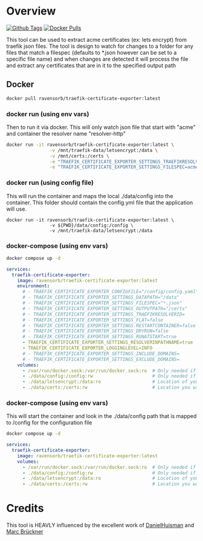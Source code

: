 # Overview

[![Github Tags](https://img.shields.io/github/v/tag/ravensorb/traefik-certificate-exporter?logo=github&logoColor=white)](https://github.com/ravensorb/traefik-certificate-exporter) [![Docker Pulls](https://img.shields.io/docker/pulls/ravensorb/traefik-certificate-exporter?logo=docker&logoColor=white)](https://hub.docker.com/r/ravensorb/traefik-certificate-exporter)

This tool can be used to extract acme certificates (ex: lets encrypt) from traefik json files. The tool is design to watch for changes to a folder for any files that match a filespec (defaults to *.json however can be set to a specific file name) and when changes are detected it will process the file and extract any certificates that are in it to the specified output path

## Docker

```bash
docker pull ravensorb/traefik-certificate-exporter:latest
```

### docker run (using env vars)

Then to run it via docker.  This will only watch json file that start with "acme" and container the resolver name "resolver-http"

```bash
docker run -it ravensorb/traefik-certificate-exporter:latest \
                -v /mnt/traefik-data/letsencrypt:/data \
                -v /mnt/certs:/certs \
                -e "TRAEFIK_CERTIFICATE_EXPORTER_SETTINGS_TRAEFIKRESOLVERID=resolver-http" \
                -e "TRAEFIK_CERTIFICATE_EXPORTER_SETTINGS_FILESPEC=acme-*.json" 
```

### docker run (using config file)

This will run the container and maps the local ./data/config into the container.  This folder should contain the config.yml file that the application will use.

```
docker run -it ravensorb/traefik-certificate-exporter:latest \
                -v ${PWD}/data/config:/config \
                -v /mnt/traefik-data/letsencrypt:/data 
```

### docker-compose (using env vars)

```bash
docker compose up -d 
```

```yaml
services:
  traefik-certificate-exporter:
    image: ravensorb/traefik-certificate-exporter:latest
    environment:      
      # - TRAEFIK_CERTIFICATE_EXPORTER_CONFIGFILE="/config/config.yaml"         # Config file to load for settings 
      # - TRAEFIK_CERTIFICATE_EXPORTER_SETTINGS_DATAPATH="/data"                # The base path to look for traefik certificate json files
      # - TRAEFIK_CERTIFICATE_EXPORTER_SETTINGS_FILESPEC="*.json"               # Default filespec to search for (can be set to a specific file)
      # - TRAEFIK_CERTIFICATE_EXPORTER_SETTINGS_OUTPUTPATH="/certs"             # The base path to export the certificates to
      # - TRAEFIK_CERTIFICATE_EXPORTER_SETTINGS_TRAEFIKRESOLVERID=              # Specify a specific resolver id to match against (optional)
      # - TRAEFIK_CERTIFICATE_EXPORTER_SETTINGS_FLAT=false                      # Indicates if certificates are exported in sub folders or a single folder
      # - TRAEFIK_CERTIFICATE_EXPORTER_SETTINGS.RESTARTCONTAINER=false          # Indicates of the containers should be restarted after the export
      # - TRAEFIK_CERTIFICATE_EXPORTER_SETTINGS_DRYRUN=false                    # Set this to show what wil le exported (files will not actually be created)
      # - TRAEFIK_CERTIFICATE_EXPORTER_SETTINGS_RUNATSTART=true                 # Set this to run the export immediately on startup
      - TRAEFIK_CERTIFICATE_EXPORTER_SETTINGS_RESOLVERINPATHNAME=true           # Include the resolver name in the path when exporting
      - TRAEFIK_CERTIFICATE_EXPORTER_LOGGINGLEVEL=INFO                          # Logging level 
      # - TRAEFIK_CERTIFICATE_EXPORTER_SETTINGS_INCLUDE_DOMAINS=                # comma separated list of domain names to only export
      # - TRAEFIK_CERTIFICATE_EXPORTER_SETTINGS_EXCLUDE_DOMAINS=               # comma separated list of domain names to exclude from exporting
    volumes:
      - /var/run/docker.sock:/var/run/docker.sock:ro  # Only needed if you are going to be restarting containers
      - ./data/config:/config:rw                      # Only needed if you are going to set a config file to load
      - ./data/letsencrypt:/data:ro                   # Location of your acme files
      - ./data/certs:/certs:rw                        # Location you want to export certificates to      
```

### docker-compose (using env vars)

This will start the container and look in the ./data/config path that is mapped to /config for the configuration file

```bash
docker compose up -d 
```

```yaml
services:
  traefik-certificate-exporter:
    image: ravensorb/traefik-certificate-exporter:latest
    volumes:
      - /var/run/docker.sock:/var/run/docker.sock:ro  # Only needed if you are going to be restarting containers
      - ./data/config:/config:rw                      # Only needed if you are going to set a config file to load
      - ./data/letsencrypt:/data:ro                   # Location of your acme files
      - ./data/certs:/certs:rw                        # Location you want to export certificates to      
```

# Credits

This tool is HEAVLY influenced by the excellent work of [DanielHuisman](https://github.com/DanielHuisman) and [Marc Brückner](https://github.com/SnowMB)

